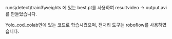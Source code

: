runs\detect\train3\weights 에 있는 best.pt를 사용하여 resultvideo -> output.avi를 만들었습니다.

Yolo_cod_colab안에 있는 코드로 학습시켰으며, 전처리 도구는 roboflow를 사용하였습니다.
